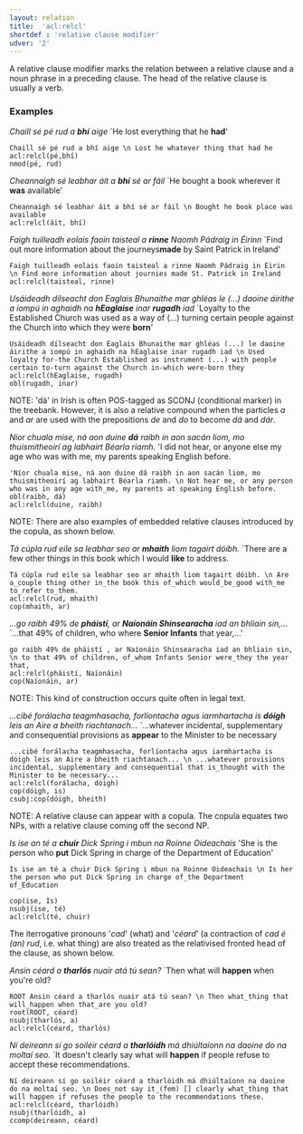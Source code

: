 ```yaml
---
layout: relation
title:  'acl:relcl'
shortdef : 'relative clause modifier'
udver: '2'
---
```


A relative clause modifier marks the relation between a relative clause and a noun phrase in a preceding clause. The head of the relative clause is usually a verb. 

### Examples

_Chaill sé pé rud a <b>bhí</b> aige_ `He lost everything that he <b>had</b>'

~~~ sdparse
Chaill sé pé rud a bhí aige \n Lost he whatever thing that had he
acl:relcl(pé,bhí)
nmod(pé, rud)
~~~ 

_Cheannaigh sé leabhar áit a <b>bhí</b> sé ar fáil_ `He bought a book wherever it <b>was</b> available' 

~~~ sdparse
Cheannaigh sé leabhar áit a bhí sé ar fáil \n Bought he book place was available
acl:relcl(áit, bhí)
~~~

_Faigh tuilleadh eolais faoin taisteal a <b>rinne</b> Naomh Pádraig in Éirinn_  `Find out more information about the journeys<b>made</b> by Saint Patrick in Ireland'
  
~~~ sdparse
Faigh tuilleadh eolais faoin taisteal a rinne Naomh Pádraig in Éirin \n Find more information about journies made St. Patrick in Ireland
acl:relcl(taisteal, rinne)
~~~

_Usáideadh dílseacht don Eaglais Bhunaithe mar ghléas le (...) daoine áirithe a iompú in aghaidh na <b>hEaglaise</b> inar <b>rugadh</b> iad_  `Loyalty to the Established Church was used as a way of (...) turning certain people against the Church into which they were <b>born</b>' 

~~~ sdparse
Usáideadh dílseacht don Eaglais Bhunaithe mar ghléas (...) le daoine áirithe a iompú in aghaidh na hEaglaise inar rugadh iad \n Used loyalty for-the Church Established as instrument (...) with people certain to-turn against the Church in-which were-born they
acl:relcl(hEaglaise, rugadh)
obl(rugadh, inar)
~~~ 

NOTE: 'dá' in Irish is often POS-tagged as SCONJ (conditional marker) in the treebank. However, it is also a relative compound when the particles _a_ and _ar_ are used with the prepositions _de_ and _do_ to become _dá_ and _dár_.

_Níor chuala mise, ná aon duine <b>dá</b> raibh in aon sacán liom, mo thuismitheoirí ag labhairt Béarla riamh._ 'I did not hear, or anyone else my age who was with me, my parents speaking English before. 

~~~ sdparse
'Níor chuala mise, ná aon duine dá raibh in aon sacán liom, mo thuismitheoirí ag labhairt Béarla riamh. \n Not hear me, or any person who was in any age with_me, my parents at speaking English before.
obl(raibh, dá)
acl:relcl(duine, raibh)
~~~

NOTE: There are also examples of embedded relative clauses introduced by the copula, as shown below.

_Tá cúpla rud eile sa leabhar seo ar <b>mhaith</b> liom tagairt dóibh._ `There are a few other things in this book which I would <b>like</b> to address.

~~~ sdparse
Tá cúpla rud eile sa leabhar seo ar mhaith liom tagairt dóibh. \n Are a_couple thing other in_the book this of_which would_be_good with_me to_refer to_them.
acl:relcl(rud, mhaith)
cop(mhaith, ar)
~~~

_...go raibh 49% de <b>pháistí</b>, ar <b>Naíonáin Shinsearacha</b> iad an bhliain sin,..._  `...that 49% of children, who where <b>Senior Infants</b> that year,...' 

~~~ sdparse
go raibh 49% de pháistí , ar Naíonáin Shinsearacha iad an bhliain sin, \n to that 49% of children, of_whom Infants Senior were_they the year that,
acl:relcl(pháistí, Naíonáin)
cop(Naíonáin, ar)
~~~

NOTE: This kind of construction occurs quite often in legal text.

_...cibé forálacha teagmhasacha, forlíontacha agus iarmhartacha is <b>dóigh</b> leis an Aire a bheith riachtanach..._ `...whatever incidental, supplementary and consequential provisions as <b>appear</b> to the Minister to be necessary

~~~ sdparse
...cibé forálacha teagmhasacha, forlíontacha agus iarmhartacha is dóigh leis an Aire a bheith riachtanach... \n ...whatever provisions incidental, supplementary and consequential that is_thought with the Minister to be necessary...
acl:relcl(forálacha, dóigh)
cop(dóigh, is)
csubj:cop(dóigh, bheith)
~~~

NOTE: A relative clause can appear with a copula. The copula equates two NPs, with a relative clause coming off the second NP. 

_Is ise an té a <b>chuir</b> Dick Spring i mbun na Roinne Oideachais_ 'She is the person who <b>put</b> Dick Spring in charge of the Department of Education'

~~~ sdparse
Is ise an té a chuir Dick Spring i mbun na Roinne Oideachais \n Is her the person who put Dick Spring in charge of_the Department of_Education

cop(ise, Is)
nsubj(ise, té)
acl:relcl(té, chuir)
~~~

The iterrogative pronouns '_cad_' (what) and '_céard_' (a contraction of _cad é (an) rud_, i.e. what thing) are also treated as the relativised fronted head of the clause, as shown below. 

_Ansin céard a <b>tharlós</b> nuair atá tú sean?_ `Then what will <b>happen</b> when you're old?

~~~ sdparse
ROOT Ansin céard a tharlós nuair atá tú sean? \n Then what_thing that will_happen when that_are you old?
root(ROOT, céard)
nsubj(tharlós, a)
acl:relcl(céard, tharlós)
~~~

_Ní deireann sí go soiléir céard a <b>tharlóidh</b> má dhiúltaíonn na daoine do na moltaí seo._ `It doesn't clearly say what will <b>happen</b> if people refuse to accept these recommendations.

~~~ sdparse
Ní deireann sí go soiléir céard a tharlóidh má dhiúltaíonn na daoine do na moltaí seo. \n Does_not say it_(fem) [] clearly what_thing that will happen if refuses the people to the recommendations these. 
acl:relcl(céard, tharlóidh)
nsubj(tharlóidh, a)
ccomp(deireann, céard)
~~~
<!-- Interlanguage links updated St lis 3 20:58:33 CET 2021 -->
